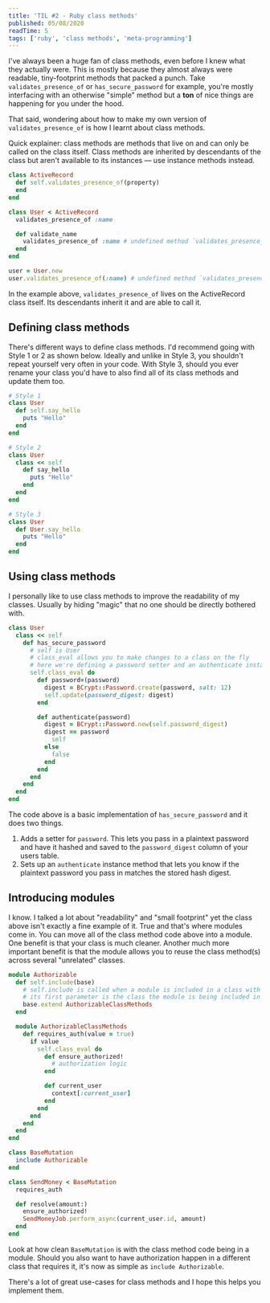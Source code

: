 ```yaml
---
title: 'TIL #2 - Ruby class methods'
published: 05/08/2020
readTime: 5
tags: ['ruby', 'class methods', 'meta-programming']
---
```


I've always been a huge fan of class methods, even before I knew what they actually were. This is mostly because they almost always were readable, tiny-footprint methods that packed a punch. Take `validates_presence_of` or `has_secure_password` for example, you're mostly interfacing with an otherwise "simple" method but a **ton** of nice things are happening for you under the hood.

That said, wondering about how to make my own version of `validates_presence_of` is how I learnt about class methods.

Quick explainer: class methods are methods that live on and can only be called on the class itself. Class methods are inherited by descendants of the class but aren't available to its instances — use instance methods instead.

```ruby
class ActiveRecord
  def self.validates_presence_of(property)
  end
end

class User < ActiveRecord
  validates_presence_of :name

  def validate_name
    validates_presence_of :name # undefined method `validates_presence_of' for #<User:0x0000557920dac930>
  end
end

user = User.new
user.validates_presence_of(:name) # undefined method `validates_presence_of' for #<User:0x0000557920dac930>
```

In the example above, `validates_presence_of` lives on the ActiveRecord class itself. Its descendants inherit it and are able to call it.

## Defining class methods

There's different ways to define class methods. I'd recommend going with Style 1 or 2 as shown below. Ideally and unlike in Style 3, you shouldn't repeat yourself very often in your code. With Style 3, should you ever rename your class you'd have to also find all of its class methods and update them too.

```ruby
# Style 1
class User
  def self.say_hello
    puts "Hello"
  end
end

# Style 2
class User
  class << self
    def say_hello
      puts "Hello"
    end
  end
end

# Style 3
class User
  def User.say_hello
    puts "Hello"
  end
end
```

## Using class methods

I personally like to use class methods to improve the readability of my classes. Usually by hiding "magic" that no one should be directly bothered with.

```ruby
class User
  class << self
    def has_secure_password
      # self is User
      # class_eval allows you to make changes to a class on the fly
      # here we're defining a password setter and an authenticate instance method
      self.class_eval do
        def password=(password)
          digest = BCrypt::Password.create(password, salt: 12)
          self.update(password_digest: digest)
        end

        def authenticate(password)
          digest = BCrypt::Password.new(self.password_digest)
          digest == password
            self
          else
            false
          end
        end
      end
    end
  end
end
```

The code above is a basic implementation of `has_secure_password` and it does two things.
1. Adds a setter for `password`. This lets you pass in a plaintext password and have it hashed and saved to the `password_digest` column of your users table.
2. Sets up an `authenticate` instance method that lets you know if the plaintext password you pass in matches the stored hash digest.

## Introducing modules

I know. I talked a lot about "readability" and "small footprint" yet the class above isn't exactly a fine example of it. True and that's where modules come in. You can move all of the class method code above into a module. One benefit is that your class is much cleaner. Another much more important benefit is that the module allows you to reuse the class method(s) across several "unrelated" classes.

```ruby
module Authorizable
  def self.include(base)
    # self.include is called when a module is included in a class with 'include <Module>'
    # its first parameter is the class the module is being included in
    base.extend AuthorizableClassMethods
  end

  module AuthorizableClassMethods
    def requires_auth(value = true)
      if value
        self.class_eval do
          def ensure_authorized!
            # authorization logic
          end

          def current_user
            context[:current_user]
          end
        end
      end
    end
  end
end

class BaseMutation
  include Authorizable
end

class SendMoney < BaseMutation
  requires_auth

  def resolve(amount:)
    ensure_authorized!
    SendMoneyJob.perform_async(current_user.id, amount)
  end
end
```

Look at how clean `BaseMutation` is with the class method code being in a module. Should you also want to have authorization happen in a different class that requires it, it's now as simple as `include Authorizable`.

There's a lot of great use-cases for class methods and I hope this helps you implement them.
